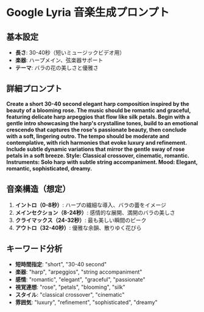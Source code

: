 # Google Lyria 音楽生成プロンプト

## 基本設定
- **長さ**: 30-40秒（短いミュージックビデオ用）
- **楽器**: ハープメイン、弦楽器サポート
- **テーマ**: バラの花の美しさと優雅さ

## 詳細プロンプト

**Create a short 30-40 second elegant harp composition inspired by the beauty of a blooming rose. The music should be romantic and graceful, featuring delicate harp arpeggios that flow like silk petals. Begin with a gentle intro showcasing the harp's crystalline tones, build to an emotional crescendo that captures the rose's passionate beauty, then conclude with a soft, lingering outro. The tempo should be moderate and contemplative, with rich harmonies that evoke luxury and refinement. Include subtle dynamic variations that mirror the gentle sway of rose petals in a soft breeze. Style: Classical crossover, cinematic, romantic. Instruments: Solo harp with subtle string accompaniment. Mood: Elegant, romantic, sophisticated, dreamy.**

## 音楽構造（想定）
1. **イントロ（0-8秒）**: ハープの繊細な導入、バラの蕾をイメージ
2. **メインセクション（8-24秒）**: 感情的な展開、満開のバラの美しさ
3. **クライマックス（24-32秒）**: 最も美しい瞬間のピーク
4. **アウトロ（32-40秒）**: 優雅な余韻、散りゆく花びら

## キーワード分析
- **短時間指定**: "short", "30-40 second"
- **楽器**: "harp", "arpeggios", "string accompaniment"
- **感情**: "romantic", "elegant", "graceful", "passionate"
- **視覚連想**: "rose", "petals", "blooming", "silk"
- **スタイル**: "classical crossover", "cinematic"
- **雰囲気**: "luxury", "refinement", "sophisticated", "dreamy"